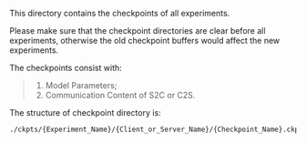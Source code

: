 This directory contains the checkpoints of all experiments.

Please make sure that the checkpoint directories are clear before all experiments, otherwise the old checkpoint buffers would affect the new experiments.

The checkpoints consist with:
> 1. Model Parameters;
> 2. Communication Content of S2C or C2S.

The structure of checkpoint directory is:
```shell
./ckpts/{Experiment_Name}/{Client_or_Server_Name}/{Checkpoint_Name}.ckpt
```

